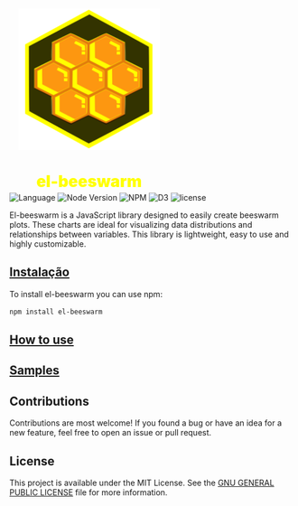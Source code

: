 <div style="display: flex;
            padding: 1rem;
            flex-direction: column;
            align-items: center;
            justify-content: center;
            height: 100vh;
            text-align: center;
            display: flex;
            flex-direction: column;
            align-items: center;
            justify-content: center;
            width: 250px;
            height: 250px;
            text-align: center;">
  <img src="assets/logo/colmeia.svg" width="250" height="250" alt="Logo da lib el-beeswarm">

  <h1 style="color:#ffff00;font-weight: 900;">el-beeswarm </h1>
</div>

![Language](https://badgen.net/badge/Language/JavaScript/yellow)
![Node Version](https://badgen.net/badge/node/>=v12.22.12/green)
![NPM](https://badgen.net/badge/npm/>@6.14.16/red)
![D3](https://badgen.net/badge/d3/v7.8.4/pink)
![license](https://badgen.net/npm/license/el-beeswarm)

El-beeswarm is a JavaScript library designed to easily create beeswarm plots. These charts are ideal for visualizing data distributions and relationships between variables. This library is lightweight, easy to use and highly customizable.

## [Instalação](http://localhost:3000/docs/documentation/get-started/installation)

To install el-beeswarm you can use npm:

```bash
npm install el-beeswarm
```

## [How to use](https://el-beeswarm-docs.vercel.app/docs/documentation/get-started/how-to-use)


## [Samples](https://el-beeswarm-docs.vercel.app/docs/samples/samples)

## Contributions
Contributions are most welcome! If you found a bug or have an idea for a new feature, feel free to open an issue or pull request.

## License

This project is available under the MIT License. See the [GNU GENERAL PUBLIC LICENSE](LICENSE) file for more information.
